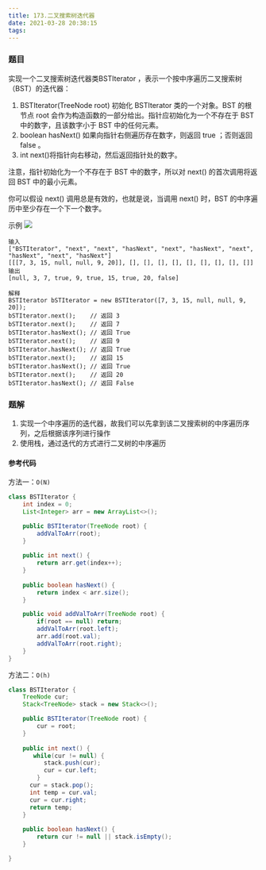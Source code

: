 ```yaml
---
title: 173.二叉搜索树迭代器
date: 2021-03-28 20:38:15
tags:
---
```


### 题目
实现一个二叉搜索树迭代器类BSTIterator ，表示一个按中序遍历二叉搜索树（BST）的迭代器：
1. BSTIterator(TreeNode root) 初始化 BSTIterator 类的一个对象。BST 的根节点 root 会作为构造函数的一部分给出。指针应初始化为一个不存在于 BST 中的数字，且该数字小于 BST 中的任何元素。
2. boolean hasNext() 如果向指针右侧遍历存在数字，则返回 true ；否则返回 false 。
3. int next()将指针向右移动，然后返回指针处的数字。

注意，指针初始化为一个不存在于 BST 中的数字，所以对 next() 的首次调用将返回 BST 中的最小元素。

你可以假设 next() 调用总是有效的，也就是说，当调用 next() 时，BST 的中序遍历中至少存在一个下一个数字。
<!--more-->

示例
![](https://supers1.oss-cn-hangzhou.aliyuncs.com/20210328205550.png)
```
输入
["BSTIterator", "next", "next", "hasNext", "next", "hasNext", "next", "hasNext", "next", "hasNext"]
[[[7, 3, 15, null, null, 9, 20]], [], [], [], [], [], [], [], [], []]
输出
[null, 3, 7, true, 9, true, 15, true, 20, false]

解释
BSTIterator bSTIterator = new BSTIterator([7, 3, 15, null, null, 9, 20]);
bSTIterator.next();    // 返回 3
bSTIterator.next();    // 返回 7
bSTIterator.hasNext(); // 返回 True
bSTIterator.next();    // 返回 9
bSTIterator.hasNext(); // 返回 True
bSTIterator.next();    // 返回 15
bSTIterator.hasNext(); // 返回 True
bSTIterator.next();    // 返回 20
bSTIterator.hasNext(); // 返回 False
```

### 题解
1. 实现一个中序遍历的迭代器，故我们可以先拿到该二叉搜索树的中序遍历序列，之后根据该序列进行操作
2. 使用栈，通过迭代的方式进行二叉树的中序遍历

#### 参考代码
方法一：`O(N)`
```java
class BSTIterator {
    int index = 0;
    List<Integer> arr = new ArrayList<>();

    public BSTIterator(TreeNode root) {
        addValToArr(root);
    }
    
    public int next() {
        return arr.get(index++);
    }
    
    public boolean hasNext() {
        return index < arr.size();
    }

    public void addValToArr(TreeNode root) {
        if(root == null) return;
        addValToArr(root.left);
        arr.add(root.val);
        addValToArr(root.right);
    }
}
```

方法二：`O(h)`

```java
class BSTIterator {
    TreeNode cur;
    Stack<TreeNode> stack = new Stack<>();

    public BSTIterator(TreeNode root) {
        cur = root;
    }
    
    public int next() {
       while(cur != null) {
          stack.push(cur);
          cur = cur.left;
        }
      cur = stack.pop();
      int temp = cur.val;
      cur = cur.right;
      return temp;
    }
    
    public boolean hasNext() {
        return cur != null || stack.isEmpty();
    }

}
```

